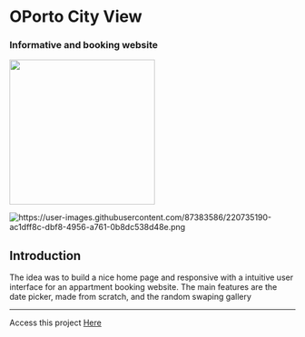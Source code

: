 <h1><name>OPorto City View</name></h1>
<h3>Informative and booking website </h3>

<!-- <logo>https://user-images.githubusercontent.com/87383586/220208882-459ab182-9b90-4a0f-a3a2-13a07e0324c1.jpg</logo> -->
<img src="https://user-images.githubusercontent.com/87383586/220208882-459ab182-9b90-4a0f-a3a2-13a07e0324c1.jpg" width="256px"/>

![<image>https://user-images.githubusercontent.com/87383586/220735190-ac1dff8c-dbf8-4956-a761-0b8dc538d48e.png</image>](https://user-images.githubusercontent.com/87383586/220735190-ac1dff8c-dbf8-4956-a761-0b8dc538d48e.png)

<h2> Introduction </h2>
<p><description>The idea was to build a nice home page and responsive with a intuitive user interface for an appartment booking website. The main features are the date picker, made from scratch, and the random swaping gallery</description></p>

<hr>
Access this project <a href="https://imaginative-kelpie-1117c2.netlify.app" target="_blank" website="<website>https://imaginative-kelpie-1117c2.netlify.app</website>" >Here</a>
